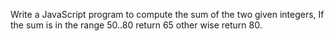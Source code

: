  Write a JavaScript program to compute the sum of the two given integers, If the sum is in the range 50..80 return 65 other wise return 80. 